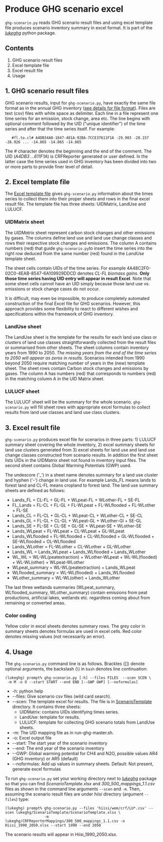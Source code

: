 # Produce GHG scenario excel #

`ghg-scenario.py` reads GHG scenario result files and using excel template file produces scenario inventory summary in excel format. It is part of the [*lukeghg*](LUKEGHG_INSTALL_AND_USAGE.md) python package. 

## Contents

1. GHG scenario result files
2. Excel template file
3. Excel result file
4. Usage 

## 1. GHG scenario result files ##

GHG scenario results, input for `ghg-scenario.py`, have exactly the same file format as in the annual GHG inventory
([see details for file format](GHG_INVENTORY_RESULT_FILES.md)).
Files are text (csv) files with white space as delimiter. Each line in a file represent one 
time series for an emission, stock change, area etc. The line begins with optional comment followed by 
the UID ("unique identifier") of the time series and after that the time series itself. For example:

       #fl.to.cl# A4DB34A0-1847-401A-92BA-7CCE37611F1A -29.903 -28.157 -26.926 ... -14.865 -14.865 -14.865

The *#* character denotes the beginning and the end of the comment. The UID (*A4DB3 ...611F1A*) is CRFReporter generated or
user defined. In the latter case the time series used in GHG inventory has been divided into two or more parts 
to provide finer level of detail.

## 2. Excel template file ##

The [Excel template file](ScenarioTemplate) gives `ghg-scenario.py` information about the times series to collect
them into their proper sheets and rows in the final excel result file. The template file
has three sheets: UIDMatrix, LandUse and LULUCF.

### UIDMatrix sheet ###

The *UIDMatrix* sheet represent carbon stock changes and other emissions by gases. The columns
define land use and land use change classes and rows their respective stock changes and emissions.
The column A contains numbers (red) that guide `ghg-scenario.py`to insert the time series
into the right row deduced from the same number (red) found in the *LandUse* template sheet. 

The sheet cells contain UIDs of the time series. For example 4A48C2F0-02C0-4EAB-8547-6A109929DDCD 
denotes *CL-FL biomass gains*. **Only those time series having UID entry will appear in result Excel**. 
Note that some sheet cells cannot have an UID simply because those land use vs. emissions or stock change cases do not occur.

It is difficult, may even be impossible, to produce completely automated construction of the final Excel file
for GHG scenarios. However, this approach provides some flexibility to react to different wishes and specifications 
within the framework of GHG inventory.

### LandUse sheet ###

The LandUse sheet is the template for the results for each land use class or clusters of land use classes 
straightforwardly collected from the result files or summarised from other sheets.
The sheet columns contain inventory years from 1990 to 2050. *The missing years from the end of the
time series to 2050 will appear as zeros in results*. Scenarios intended from 1990 beyond 2050
require matching number of years in the (new) template sheet. The sheet rows contain Carbon stock changes
and emissions by gases. The column A has numbers (red) that corresponds to numbers (red)
in the matching column A in the UID Matrix sheet.

### LULUCF sheet ###

The LULUCF sheet will be the summary for the whole scenario. `ghg-scenario.py` will fill sheet
rows with appropriate excel formulas to collect results from land use classes and land use class
clusters.

## 3. Excel result file ##

`ghg-scenario.py` produces excel file for scenarios in three parts: 1) LULUCF summary
sheet covering the whole inventory, 2) excel summary sheets for land use clusters
generated from 3) excel sheets for land use and land use change classes constructed from scenario
results. In addition the first sheet  lists UIDs in the UIDMatrix sheet not found in inventory input files. 
The second sheet contains Global Warming Potentials (GWP) used.

The undescore ('_') in a sheet name denotes summary for a land use cluster and hyphen ('-') change in land use.
For example Lands_FL means lands to forest land and CL-FL means cropland to forest land. 
The land use summary sheets are defined as follows:

 + Lands_FL = CL-FL + GL-FL + WLpeat-FL + WLother-FL + SE-FL
 + FL_Lands = FL-CL + FL-GL + FL-WLpeat + FL-WLflooded + FL-WLother + FL-SE
 + Lands_CL = FL-CL + GL-CL + WLpeat-CL + WLother-CL + SE-CL
 + Lands_GL = FL-GL + CL-GL + WLpeat-GL + WLother-Gl + SE-GL
 + Lands_SE = FL-SE + CL-SE + GL-SE + WLpeat-SE + WLother-SE
 + Lands_WLpeat = FL-WLpeat + CL-WLpeat + GL-WLpeat
 + Lands_WLflooded = FL-WLflooded + CL-WLflooded + GL-WLflooded + SE-WLflooded + OL-WLflooded
 + Lands_WLother = FL-WLother + CL-WLother + GL-WLother
 + Lands_WL = Lands_WLpeat + Lands_WLflooded + Lands_WLother
 + WL_WL = WL-WL(peatextraction) + WLother-WLpeat + WL-WL(flooded) + WL-WL(other) + WLpeat-WLother
 + WLpeat_summary = WL-WL(peatextraction) + Lands_WLpeat
 + WLflooded_summary = WL-WL(flooded) + Lands_WLflooded
 + WLother_summary = WL-WL(other) + Lands_WLother

The last three wetlands summaries (WLpeat_summary, WLflooded_summary, WLother_summary) contain emissions
from peat productions, artificial lakes, wetlands etc. regardless coming about from remaining or converted areas.

### Color coding ###

Yellow color in excel sheets denotes summary rows. The grey color in summary sheets denotes formulas 
are used in excel cells. Red color denotes missing values (not necessarily an error). 

## 4. Usage ##

The `ghg-scenario.py` command line is as follows. Bracktes ([]) denote optional arguments, the backslash (\\) 
in `bash` denotes line continuation:

	(lukeghg) prompt% ghg-scenario.py [-h] --files FILES  --scen SCEN \
     -m M -o O --start START --end END [--GWP GWP] [--noformulas] 
     
- -h: python help
- --files: Give scenario csv files (wild card search).
- --scen: The template excel for results. The file is in [ScenarioTemplate](ScenarioTemplate) directory.
  It contains three sheets:
  - UIDMatrix: contains  UIDs  identifying times series.
  - LandUse: template for results.
  - LULUCF: template for collecting GHG scenario totals from LandUse sheets. 
- -m: The UID mapping file as in run-ghg-master.sh.
- -o: Excel output file
- --start: The start year of the scenario inventory
- --end: The end year of the scenario inventory
- --GWP: Global warming potential for CH4 and N2O, possible values AR4 (GHG inventory) or AR5 (default)
- --noformulas: Add up values in summary sheets. Default: Not present, generate excel formulas

To run `ghg-scenario.py` set your working directory next to [*lukeghg*](https://github.com/jariperttunen/lukeghg) 
package so that you can find *ScenarioTemplate.xlsx* and *300_500_mappings_1.1.csv* files as shown in the 
command line arguments `--scen` and `-m`. Then, assuming the scenario result  files are under *hiisi* directory 
(argument `--files`) type:

	(lukeghg) prompt% ghg-scenario.py --files 'hiisi/wem/crf/LU*.csv' --scen lukeghg/ScenarioTemplate/ScenarioTemplate.xlsx \
	                  -m lukeghg/CRFReporterMappings/300_500_mappings_1.1.csv -o Hiisi_1990_2050.xlsx --start 1990 --end 2050
			 
The scenario results will appear in Hiisi_1990_2050.xlsx.
